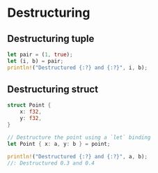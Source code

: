 # Destructuring

## Destructuring tuple

```rust
let pair = (1, true);
let (i, b) = pair;
println!("Destructured {:?} and {:?}", i, b);
```


## Destructuring struct

```rust
struct Point {
    x: f32,
    y: f32,
}

// Destructure the point using a `let` binding
let Point { x: a, y: b } = point;

println!("Destructured {:?} and {:?}", a, b);
//: Destructured 0.3 and 0.4
```
